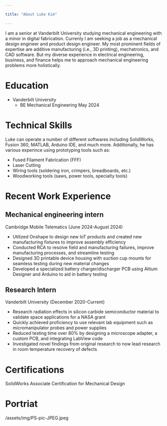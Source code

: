 ```yaml
---

title: "About Luke Kim"

---
```


I am a senior at Vanderbilt University studying mechanical engineering with a minor in digital fabrication. Currenly I am seeking a job as a mechanical design engineer and product design engineer. My most prominent fields of expertise are additive manufacturing (i.e., 3D printing), mechatronics, and CAD software. But my diverse experience in electrical engineering, business, and finance helps me to approach mechanical engineering problems more holistically.

# Education

* Vanderbilt University
  * BE Mechanical Engineering May 2024

# Technical Skills

Luke can operate a number of different softwares including SolidWorks, Fusion 360, MATLAB, Arduino IDE, and much more. Additionally, he has various experince using prototyping tools such as:

* Fused Filament Fabrication (FFF)
* Laser Cutting
* Wiring tools (soldering iron, crimpers, breadboards, etc.)
* Woodworking tools (saws, power tools, specialty tools)

# Recent Work Experience

## Mechanical engineering intern
Cambridge Mobile Telematics (June 2024-August 2024)
* Utilized Onshape to design new IoT products and created new manufacturing fixtures to improve assembly efficiency
* Conducted RCA to resolve field and manufacturing failures, improve manufacturing processes, and streamline testing
* Designed 3D printable device housing with suction cup mounts for seamless testing during new material changes
* Developed a specialized battery charger/discharger PCB using Altium Designer and Arduino to aid in battery testing

## Research Intern
Vanderbilt University (December 2020-Current)
* Research radiation effects in silicon carbide semiconductor material to validate space applications for a NASA grant 
* Quickly achieved proficiency to use relevant lab equipment such as micromanipulator probes and power supplies
* Reduced testing time over 80% by designing a microscope adapter, a custom PCB, and integrating LabView code
* Investigated novel findings from original research to now lead research in room temperature recovery of defects

# Certifications
SolidWorks Associate Certification for Mechanical Design

# Portriat 

/assets/img/PS-pic-JPEG.jpeg
